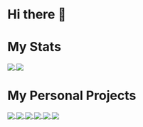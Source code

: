 # Hi there 👋

# My Stats

<a href = "https://github.com/AnaMitrea?tab=repositories">
  <img src = "https://github-readme-stats.vercel.app/api?username=AnaMitrea&count_private=true&show_icons=true&theme=tokyonight&include_all_commits=true" align = "center" />
</a>


<a href = "https://github.com/AnaMitrea?tab=repositories">
  <img src = "https://github-readme-stats.vercel.app/api/top-langs/?username=AnaMitrea&langs_count=10&count_private=true&theme=tokyonight&layout=compact&card_width=270" align = "center" />
</a>

# My Personal Projects

<a href = "https://github.com/AnaMitrea/AnDa">
  <img src = "https://github-readme-stats.vercel.app/api/pin/?username=AnaMitrea&repo=AnDa&theme=tokyonight&hide_border" align = "center" />
</a>

<a href = "https://github.com/AnaMitrea/MyAppRepository">
  <img src = "https://github-readme-stats.vercel.app/api/pin/?username=AnaMitrea&repo=MyAppRepository&theme=tokyonight&hide_border" align = "center" />
</a>

<a href = "https://github.com/AnaMitrea/VigenereCipher">
  <img src = "https://github-readme-stats.vercel.app/api/pin/?username=AnaMitrea&repo=VigenereCipher&theme=tokyonight&hide_border" align = "center" />
</a>

<a href = "https://github.com/AnaMitrea/PseudoRandomnessGenerators">
  <img src = "https://github-readme-stats.vercel.app/api/pin/?username=AnaMitrea&repo=PseudoRandomnessGenerators&theme=tokyonight&hide_border" align = "center" />
</a>

<a href = "https://github.com/AnaMitrea/BibLis">
  <img src = "https://github-readme-stats.vercel.app/api/pin/?username=AnaMitrea&repo=BibLis&theme=tokyonight&hide_border" align = "center" />
</a>


<a href = "https://github.com/AnaMitrea/ASII-Task-Introductiv">
  <img src = "https://github-readme-stats.vercel.app/api/pin/?username=AnaMitrea&repo=ASII-Task-Introductiv&theme=tokyonight&hide_border" align = "center" />
</a>

